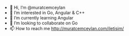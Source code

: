 - 👋 Hi, I’m @muratcemceylan
- 👀 I’m interested in Go, Angular & C++
- 🌱 I’m currently learning Angular
- 💞️ I’m looking to collaborate on Go
- 📫 How to reach me http://muratcemceylan.com/iletisim/ 
 <!---https://github.com/muratcemceylan is a ✨ special ✨ repository because its `README.md` (this file) appears on your GitHub profile.
You can click the Preview link to take a look at your changes.
--->
